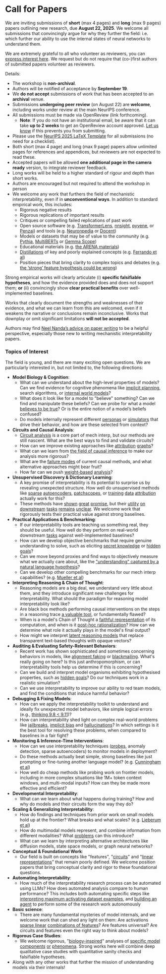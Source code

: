 # Call for Papers
We are inviting submissions of **short** (max 4 pages) and **long** (max 9 pages) papers outlining new research, due **August 22, 2025**. We welcome all submissions that convincingly argue for why they further the field: i.e. which further our ability to use the internal states of neural networks to understand them. 

We are extremely grateful to all who volunteer as reviewers, you can [express interest here](https://www.google.com/url?q=https://docs.google.com/forms/d/e/1FAIpQLSdiw1SJllzoTz_nqzDTzTOGb9DV3W_truQyh-WvYj_QGIi7Mg/viewform?usp%3Ddialog&sa=D&source=editors&ust=1753763974670509&usg=AOvVaw2dcn2o2sEaSHhUnzdhDtxZ). We request but do not require that (co-)first authors of submitted papers volunteer as reviewers. 

Details: 
* The workshop is **non-archival**.
* Authors will be notified of acceptance by **September 19**.
* We **do not accept** submissions of work that has been accepted to an **archival** venue.
* Submissions **undergoing peer review** (on August 22) are **welcome**, including works under review at the main NeurIPS conference.
* All submissions must be made via OpenReview (link forthcoming).
  * **Note**: If you do not have an institutional email, be aware that it can take **up to 2 weeks** to get an OpenReview account approved. [Let us know](mailto:neurips2025@mechinterpworkshop.com) if this prevents you from submitting.
* Please use the [NeurIPS 2025 LaTeX Template](https://www.google.com/url?q=https://media.neurips.cc/Conferences/NeurIPS2025/Styles.zip&sa=D&source=editors&ust=1753763974673318&usg=AOvVaw0qfZjJx7QZ7LQYtJoUitwk) for all submissions (no need for a checklist).
* Both short (max 4 page) and long (max 9 page) papers allow unlimited pages for references and appendices, but reviewers are not expected to read these.
* Accepted papers will be allowed **one additional page in the camera ready** version, to integrate reviewer feedback.
* Long works will be held to a higher standard of rigour and depth than short works.
* Authors are encouraged but not required to attend the workshop in person
* We welcome any work that furthers the field of mechanistic interpretability, even if in **unconventional ways**. In addition to standard empirical work, this includes:
  * Rigorous negative results
  * Rigorous replications of important results
  * Critiques or compelling failed replications of past work
  * Open source software (e.g. [TransformerLens](https://www.google.com/url?q=https://github.com/neelnanda-io/TransformerLens&sa=D&source=editors&ust=1753763974676226&usg=AOvVaw39HBzwzmsLeavrUCGWxK0u), [nnsight](https://www.google.com/url?q=https://github.com/ndif-team/nnsight&sa=D&source=editors&ust=1753763974676432&usg=AOvVaw09FLK2kj5VsmtA66aIAFUS), [pyvene](https://www.google.com/url?q=https://github.com/stanfordnlp/pyvene/tree/main/pyvene/models/mlp&sa=D&source=editors&ust=1753763974676614&usg=AOvVaw1If3uyDcwBCQ0Idn-W6TTG), or [Penzai](https://www.google.com/url?q=https://github.com/google-deepmind/penzai&sa=D&source=editors&ust=1753763974676762&usg=AOvVaw0rmGdXIX-T0j0K_Dza1f4P)) and tools (e.g. [Neuronpedia](https://www.google.com/url?q=http://neuronpedia.org&sa=D&source=editors&ust=1753763974676927&usg=AOvVaw35-MR6FeCaJWIL1R3iXrLV) or [Docent](https://www.google.com/url?q=https://transluce.org/introducing-docent&sa=D&source=editors&ust=1753763974677161&usg=AOvVaw0kBRbaGxYRo532UMiXfE0D))
  * Models or datasets that may be of value to the community (e.g. [Pythia](https://www.google.com/url?q=https://arxiv.org/abs/2304.01373&sa=D&source=editors&ust=1753763974677546&usg=AOvVaw3pZS-8juFS5539ZvDF77NL), [MultiBERTs](https://www.google.com/url?q=https://arxiv.org/abs/2106.16163&sa=D&source=editors&ust=1753763974677681&usg=AOvVaw2Wgxd_o07O6rFN-CHxaoD8) or [Gemma Scope](https://www.google.com/url?q=https://arxiv.org/abs/2408.05147&sa=D&source=editors&ust=1753763974677886&usg=AOvVaw3tEuLaT8G27dVqAh3i3uWR))
  * Educational materials (e.g. [the ARENA materials](https://www.google.com/url?q=https://arena3-chapter1-transformer-interp.streamlit.app/&sa=D&source=editors&ust=1753763974678197&usg=AOvVaw1XM2X9WKAZ8Y6K5oyts35N))
  * [Distillations](https://www.google.com/url?q=https://distill.pub/2017/research-debt/&sa=D&source=editors&ust=1753763974678435&usg=AOvVaw1vPN4l9arj3cMwZyhkavqW) of key and poorly explained concepts (e.g. [Ferrando et al](https://www.google.com/url?q=https://arxiv.org/abs/2405.00208&sa=D&source=editors&ust=1753763974678804&usg=AOvVaw0NdfkZ-bgb65qJLUNlTdIU))
  * Position pieces that bring clarity to complex topics and debates (e.g. [the ‘strong’ feature hypothesis could be wrong](https://www.google.com/url?q=https://www.alignmentforum.org/posts/tojtPCCRpKLSHBdpn/the-strong-feature-hypothesis-could-be-wrong&sa=D&source=editors&ust=1753763974679297&usg=AOvVaw3Y2SQw08-LZSpOCbbaafCm))

Strong empirical works will clearly articulate (i) **specific falsifiable hypotheses**, and how the evidence provided does and does not support them; **or** (ii) convincingly show **clear practical benefits** over well-implemented baselines. 

Works that clearly document the strengths and weaknesses of their evidence, and what we can learn from this are welcomed, even if it weakens the narrative or conclusions remain inconclusive. Works that downplay or omit significant limitations **will not be accepted**. 

Authors may find [Neel Nanda’s advice on paper writing](https://www.google.com/url?q=https://www.alignmentforum.org/posts/eJGptPbbFPZGLpjsp/highly-opinionated-advice-on-how-to-write-ml-papers&sa=D&source=editors&ust=1753763974681140&usg=AOvVaw0rOlNZDGoFjRlGSWxS81fJ) to be a helpful perspective, especially those new to writing mechanistic interpretability papers. 
### Topics of Interest
The field is young, and there are many exciting open questions. We are particularly interested in, but not limited to, the following directions: 
* **Model Biology & Cognition**:
  * What can we understand about the high-level properties of models? Can we find evidence for cognitive phenomena like [implicit planning](https://www.google.com/url?q=https://transformer-circuits.pub/2025/attribution-graphs/biology.html%23dives-poems&sa=D&source=editors&ust=1753763974682461&usg=AOvVaw1OuFgAb7cMeoV2-Ga1dMCe), search algorithms, or [internal world models](https://www.google.com/url?q=https://arxiv.org/abs/2210.13382&sa=D&source=editors&ust=1753763974682692&usg=AOvVaw2fJ7naONR4aY02YqA7b0im)?
  * What does it look like for a model to "believe" something? Can we find and manipulate these beliefs? Can we probe for what a model [believes to be true](https://www.google.com/url?q=https://arxiv.org/abs/2310.06824&sa=D&source=editors&ust=1753763974683150&usg=AOvVaw0t6jBlN1xf-DqgzjEfmKk4)? Or is the entire notion of a model’s beliefs confused?
  * Do models internally represent different [personas](https://www.google.com/url?q=https://arxiv.org/abs/2406.12094&sa=D&source=editors&ust=1753763974683598&usg=AOvVaw2E78FZrUki-4V1cVLgi9AL) or [simulators](https://www.google.com/url?q=https://www.nature.com/articles/s41586-023-06647-8&sa=D&source=editors&ust=1753763974683787&usg=AOvVaw2JM7XQ-odPLXHz9iFzFJAe) that drive their behavior, and how are these selected from context?
* **Circuits and Causal Analysis**:
  * [Circuit analysis](https://www.google.com/url?q=https://distill.pub/2020/circuits/zoom-in/&sa=D&source=editors&ust=1753763974684336&usg=AOvVaw2WkKMldfLw8OESeObgoDB4) is a core part of mech interp, but our methods are still nascent. What are the best ways to find and validate circuits?
  * How can we improve existing approaches like [attribution](https://www.google.com/url?q=https://arxiv.org/abs/2406.11944&sa=D&source=editors&ust=1753763974684967&usg=AOvVaw01Vofugamw6ulv6cjBcd6T) [graphs](https://www.google.com/url?q=https://transformer-circuits.pub/2025/attribution-graphs/methods.html&sa=D&source=editors&ust=1753763974685156&usg=AOvVaw0wrF1kyf_rRbY5wym5Vb5c)?
  * What can we learn from [the field of causal inference](https://www.google.com/url?q=https://arxiv.org/abs/2407.04690&sa=D&source=editors&ust=1753763974685450&usg=AOvVaw1B83tT7SZTmWWVOQp__c3K) to make our analysis more rigorous?
  * What are the [failure modes](https://www.google.com/url?q=https://arxiv.org/abs/2307.15771&sa=D&source=editors&ust=1753763974685783&usg=AOvVaw3WigOEw5tcO9gczAWwjCs6) of current causal methods, and what alternative approaches might bear fruit?
  * How far can we push [weight-based](https://www.google.com/url?q=https://arxiv.org/abs/2301.05217&sa=D&source=editors&ust=1753763974686163&usg=AOvVaw1fdwwgih2LYvcO5KWJyGeh) [analysis](https://www.google.com/url?q=https://arxiv.org/abs/2410.08417&sa=D&source=editors&ust=1753763974686322&usg=AOvVaw3cO5KH_eUjNaFgZp6zFBHh)?
* **Unsupervised Discovery & Dictionary Learning**:
  * A key promise of interpretability is its potential to surprise us by revealing unexpected structure. How well do unsupervised methods like [sparse](https://www.google.com/url?q=https://arxiv.org/abs/2103.15949&sa=D&source=editors&ust=1753763974687085&usg=AOvVaw1B0SLelnGjO7Nido1hvmp4) [autoencoders](https://www.google.com/url?q=https://transformer-circuits.pub/2023/monosemantic-features&sa=D&source=editors&ust=1753763974687288&usg=AOvVaw1hnfjwDzbGTjYads0fYHkU), [patch](https://www.google.com/url?q=https://arxiv.org/abs/2401.06102&sa=D&source=editors&ust=1753763974687441&usg=AOvVaw3uth7zUAcKpw-QOr8g8aPw)[scopes](https://www.google.com/url?q=https://arxiv.org/abs/2403.10949v2&sa=D&source=editors&ust=1753763974687563&usg=AOvVaw13hOs8lhjPv6C-pt0x0TSM), or [training](https://www.google.com/url?q=https://proceedings.mlr.press/v70/koh17a?ref%3Dhttps://githubhelp.com&sa=D&source=editors&ust=1753763974687764&usg=AOvVaw0cIpeqQCzH5bajA0iUAYxI) [data](https://www.google.com/url?q=https://arxiv.org/abs/2308.03296&sa=D&source=editors&ust=1753763974687986&usg=AOvVaw3KJy988p6iXsyC6Qx_hrSD) [attribution](https://www.google.com/url?q=https://arxiv.org/abs/2205.11482&sa=D&source=editors&ust=1753763974688190&usg=AOvVaw1bMWopKgHpc5lWSnnz6dbA) actually work for this?
  * These methods have [shown](https://www.google.com/url?q=https://transformer-circuits.pub/2024/scaling-monosemanticity/index.html&sa=D&source=editors&ust=1753763974688558&usg=AOvVaw07LUfc_N2QQfzuY3QYBBEk) [great](https://www.google.com/url?q=https://transformer-circuits.pub/2025/attribution-graphs/biology.html&sa=D&source=editors&ust=1753763974688995&usg=AOvVaw3CM9_QIQ02MSI-lUE7e6ly) [promise](https://www.google.com/url?q=https://arxiv.org/abs/2503.10965&sa=D&source=editors&ust=1753763974689132&usg=AOvVaw1mx_lQ7F_Rzv1nccMQG5tv), but their [utility](https://www.google.com/url?q=https://arxiv.org/abs/2502.16681&sa=D&source=editors&ust=1753763974689295&usg=AOvVaw3d_KIB1phSt87ulb6X8ras) [on](https://www.google.com/url?q=https://www.tilderesearch.com/blog/sieve&sa=D&source=editors&ust=1753763974689478&usg=AOvVaw09OE9sncPW3sJ5iIQ8Wn2h) [downstream](https://www.google.com/url?q=https://arxiv.org/abs/2501.17148&sa=D&source=editors&ust=1753763974689646&usg=AOvVaw2zwpNbqWXrueo9_bUn32q9) [tasks](https://www.google.com/url?q=https://transformer-circuits.pub/2024/features-as-classifiers/index.html&sa=D&source=editors&ust=1753763974689843&usg=AOvVaw02u6R57EEoeQGWXScf4nT1) [remains](https://www.google.com/url?q=https://arxiv.org/abs/2502.04382&sa=D&source=editors&ust=1753763974689991&usg=AOvVaw18VqQFGo3uUZICk4s9gy9c) [unclear](https://www.google.com/url?q=https://www.alignmentforum.org/posts/4uXCAJNuPKtKBsi28/negative-results-for-saes-on-downstream-tasks&sa=D&source=editors&ust=1753763974690208&usg=AOvVaw0LXgK-RPu3-5UfsBuJAik5). We welcome work that rigorously tests their practical value against strong baselines.
* **Practical Applications & Benchmarking**:
  * If our interpretability tools are teaching us something real, they should be useful. How well do they perform on real-world downstream [tasks](https://www.google.com/url?q=https://www.lesswrong.com/posts/wGRnzCFcowRCrpX4Y/downstream-applications-as-validation-of-interpretability&sa=D&source=editors&ust=1753763974691164&usg=AOvVaw3pFNjxWtto7aNWQty3oWuc) against well-implemented baselines?
  * How can we develop objective benchmarks that require genuine understanding to solve, such as eliciting [secret knowledge](https://www.google.com/url?q=https://arxiv.org/abs/2505.14352&sa=D&source=editors&ust=1753763974691711&usg=AOvVaw0sHL9CXdtGNl5WaV3tyR_i) or [hidden goals](https://www.google.com/url?q=https://arxiv.org/abs/2503.10965&sa=D&source=editors&ust=1753763974691869&usg=AOvVaw27xo3U_x-k-YYVbFNUTWEJ)?
  * Can we move beyond proxies and find ways to objectively measure what we actually care about, like the ["understanding" captured by a natural language hypothesis](https://www.google.com/url?q=https://arxiv.org/abs/2502.04382&sa=D&source=editors&ust=1753763974692402&usg=AOvVaw28UITwbHDHrgLk9GHE_-FS)?
  * Can we develop other compelling benchmarks for our mech interp capabilities? (e.g. [Mueller et al](https://www.google.com/url?q=https://arxiv.org/abs/2504.13151&sa=D&source=editors&ust=1753763974692848&usg=AOvVaw1xVTNHTBHTkqqL92oJd4tb))
* **Interpreting Reasoning & Chain of Thought**:
  * Reasoning models are a big deal, we understand very little about them, and they introduce significant new challenges for interpretability. What should the paradigm for reasoning model interpretability look like?
  * Are black box methods performing causal interventions on the steps in a reasoning trace [a valuable tool](https://www.google.com/url?q=https://arxiv.org/abs/2506.19143&sa=D&source=editors&ust=1753763974694002&usg=AOvVaw2ecmvwVxlm0LxBWNh1ZCGQ), or fundamentally flawed?
  * When is a model's Chain of Thought a [faithful representation](https://www.google.com/url?q=https://arxiv.org/abs/2305.04388&sa=D&source=editors&ust=1753763974694411&usg=AOvVaw3y-bvBj6lGglNv7rMNGk2N) of its computation, and when is it [post-hoc rationalization](https://www.google.com/url?q=https://arxiv.org/abs/2503.08679&sa=D&source=editors&ust=1753763974694673&usg=AOvVaw0VL6RbDUQkY7giVamcCsTM)? How can we determine what role it actually plays in the model's final output?
  * How might we interpret [latent reasoning models](https://www.google.com/url?q=https://arxiv.org/abs/2412.06769&sa=D&source=editors&ust=1753763974695161&usg=AOvVaw350axFWgkG8NaKDyft0Cq6) that replace transparent text-based thoughts with opaque vectors?
* **Auditing & Evaluating Safety-Relevant Behaviors**:
  * Recent work has shown sophisticated and sometimes concerning behaviors in models, like [alignment faking](https://www.google.com/url?q=https://arxiv.org/abs/2412.14093&sa=D&source=editors&ust=1753763974695998&usg=AOvVaw0qYFfXfHqDogRBsv3_JqE1) or [blackmailing](https://www.google.com/url?q=https://www.anthropic.com/research/agentic-misalignment&sa=D&source=editors&ust=1753763974696155&usg=AOvVaw3wwH4ItF99aPcpx-wG4WSc). What's really going on here? Is this just anthropomorphism, or can interpretability tools help us determine if this is concerning?
  * Can we build and interpret model organisms exhibiting hypothesised properties, such as [hidden goals](https://www.google.com/url?q=https://arxiv.org/abs/2503.10965&sa=D&source=editors&ust=1753763974696876&usg=AOvVaw1jF929PuS3GH3sxabrUrwm)? Do our techniques work in a realistic simulation?
  * Can we use interpretability to improve our ability to red team models, and find the conditions that induce harmful behavior?
* **Debugging & Fixing Models**:
  * How can we apply the interpretability toolkit to understand and ideally fix unexpected model behaviors, like simple logical errors (e.g., [thinking 9.8 < 9.11](https://www.google.com/url?q=https://transluce.org/observability-interface&sa=D&source=editors&ust=1753763974698140&usg=AOvVaw18DQpqfr2_IJED7QHR6Rvu))?
  * How can interpretability shed light on complex real-world problems like [jailbreaks](https://www.google.com/url?q=https://transformer-circuits.pub/2025/attribution-graphs/biology.html%23dives-jailbreak&sa=D&source=editors&ust=1753763974698655&usg=AOvVaw0SoasqK69rgD3Ls4OxLmS7), [implicit bias](https://www.google.com/url?q=https://arxiv.org/abs/2506.10922&sa=D&source=editors&ust=1753763974698906&usg=AOvVaw1oyKdII0ugadNlhu3aDw3j) and [hallucinations](https://www.google.com/url?q=https://arxiv.org/abs/2411.14257&sa=D&source=editors&ust=1753763974699098&usg=AOvVaw1TdOno6T9dSHYIo2Wr35h5)? In which settings is it the best tool for resolving these problems, when compared to baselines in a fair fight?
* **Monitoring & Inference-Time Interventions**:
  * How can we use interpretability techniques ([probes](https://www.google.com/url?q=https://arxiv.org/abs/2102.12452&sa=D&source=editors&ust=1753763974700016&usg=AOvVaw1UnYLVbWwsRvWs137mNDFs), anomaly detection, sparse autoencoders) to monitor models in deployment?
  * Do these methods actually beat simple, strong baselines like just prompting or fine-tuning another language model? (e.g. [Cunningham et al](https://www.google.com/url?q=https://alignment.anthropic.com/2025/cheap-monitors/&sa=D&source=editors&ust=1753763974700744&usg=AOvVaw3VBse6PVq27MJedBPgFOby))
  * How well do cheap methods like probing work on frontier models, including in more complex situations like 1M+ token context windows, and multi-modal inputs? How can they be made more effective and efficient?
* **Developmental Interpretability**:
  * What can we learn about what happens during training? How and why do models and their circuits form the way they do?
* **Scaling & Generalizing Interpretability**:
  * How do findings and techniques from prior work on small models hold up at the frontier? What breaks and what scales? (e.g. [Lieberum et al](https://www.google.com/url?q=https://arxiv.org/abs/2307.09458&sa=D&source=editors&ust=1753763974702574&usg=AOvVaw0y6FAji0RzzyI-7sbcrNrI))
  * How do multimodal models represent, and combine information from different modalities? What [problems](https://www.google.com/url?q=https://openreview.net/pdf?id%3DVUhRdZp8ke&sa=D&source=editors&ust=1753763974703040&usg=AOvVaw0ZXNrtN1ZLjXn9MlCMa5vg) can this introduce?
  * What can we learn by interpreting alternative architectures like diffusion models, state space models, or graph neural networks?
* **Conceptual & Foundational Work**:
  * Our field is built on concepts like "features", "[circuits](https://www.google.com/url?q=https://distill.pub/2020/circuits/zoom-in/&sa=D&source=editors&ust=1753763974704053&usg=AOvVaw0Z6irt63i6Pkc5T9rCZll_)" and “[linear representations](https://www.google.com/url?q=https://transformer-circuits.pub/2024/july-update/index.html%23linear-representations&sa=D&source=editors&ust=1753763974704299&usg=AOvVaw1J-j_TwdTKyyEFAjV1-_FX)” that remain poorly defined. We welcome position papers that bring conceptual clarity and rigor to these foundational questions.
* **Automating Interpretability**:
  * How much of the interpretability research process can be automated using LLMs? How does automated analysis compare to human performance? This includes both automating specific steps like [interpreting maximum activating dataset examples](https://www.google.com/url?q=https://openaipublic.blob.core.windows.net/neuron-explainer/paper/index.html&sa=D&source=editors&ust=1753763974705726&usg=AOvVaw06T_ZEbNkp3WMoweh5rhOl), and [building an agent](https://www.google.com/url?q=https://arxiv.org/abs/2404.14394&sa=D&source=editors&ust=1753763974706105&usg=AOvVaw0ehhXS_b7KVYP9XdeLb7sD) to perform some of the research work autonomously
* **Basic science**:
  * There are many fundamental mysteries of model internals, and we welcome work that can shed any light on them: Are activations [sparse linear](https://www.google.com/url?q=https://arxiv.org/abs/1601.03764&sa=D&source=editors&ust=1753763974707019&usg=AOvVaw3NPpIlEg225POiXCZcw82m) [combinations of features](https://www.google.com/url?q=https://transformer-circuits.pub/2022/toy_model/index.html&sa=D&source=editors&ust=1753763974707280&usg=AOvVaw3xetXa55ejzull7tYcXfuy)? Are features universal? Are circuits and features even the right way to think about models?
* **Rigorous Case Studies**:
  * We welcome rigorous, "[biology-inspired](https://www.google.com/url?q=https://distill.pub/2020/circuits/curve-circuits/&sa=D&source=editors&ust=1753763974708078&usg=AOvVaw2GT9rmJoFOG0UWkeOcA5ZB)" analyses of [specific model](https://www.google.com/url?q=https://arxiv.org/abs/2310.04625&sa=D&source=editors&ust=1753763974708288&usg=AOvVaw316vvSqlGs57_bmwrRosKK) [components](https://www.google.com/url?q=https://transformer-circuits.pub/2024/scaling-monosemanticity/index.html&sa=D&source=editors&ust=1753763974708495&usg=AOvVaw2UOcq-vp5e_-zrr4OmXISB) [or](https://www.google.com/url?q=https://arxiv.org/abs/2305.01610&sa=D&source=editors&ust=1753763974708645&usg=AOvVaw13su3q2orlHaIjo22fKoIq) [phenomena](https://www.google.com/url?q=https://arxiv.org/abs/2306.09346&sa=D&source=editors&ust=1753763974708891&usg=AOvVaw3Dll84Eb7eCYfCAfxoic3L). Strong works here will combine deep qualitative case studies with quantitative sanity checks and falsifiable hypotheses.
* Along with any other works that further the mission of understanding models via their internals!